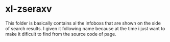 # xl-zseraxv

This folder is basically contains al the infoboxs that are shown on the side of search results. I given it following name because at the time i just want to make it dificult to find from the source code of page.
